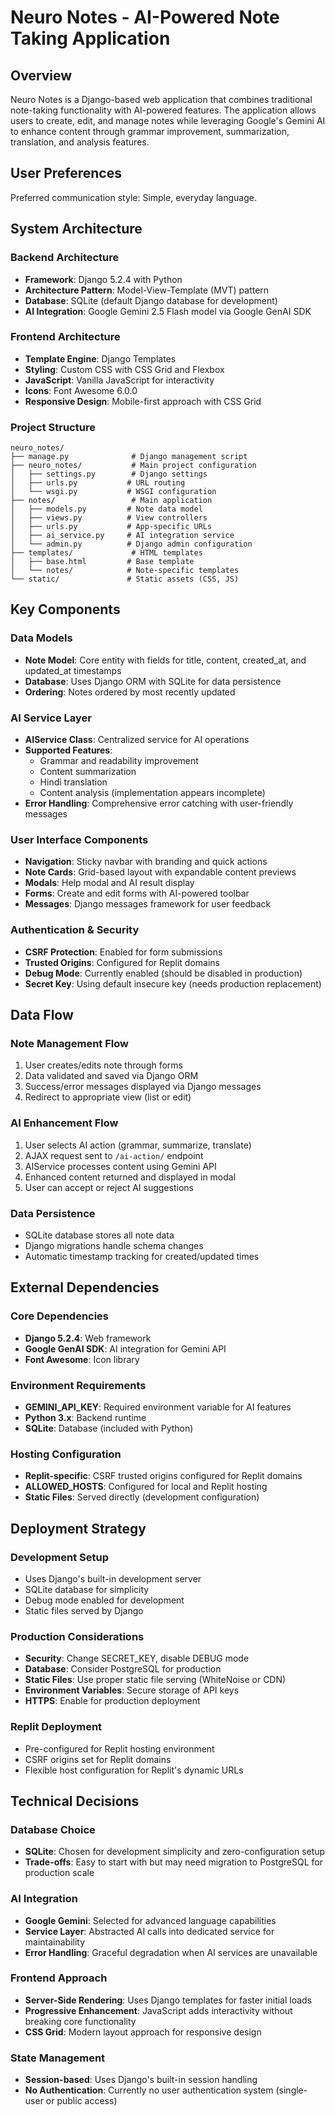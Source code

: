# Neuro Notes - AI-Powered Note Taking Application

## Overview

Neuro Notes is a Django-based web application that combines traditional note-taking functionality with AI-powered features. The application allows users to create, edit, and manage notes while leveraging Google's Gemini AI to enhance content through grammar improvement, summarization, translation, and analysis features.

## User Preferences

Preferred communication style: Simple, everyday language.

## System Architecture

### Backend Architecture
- **Framework**: Django 5.2.4 with Python
- **Architecture Pattern**: Model-View-Template (MVT) pattern
- **Database**: SQLite (default Django database for development)
- **AI Integration**: Google Gemini 2.5 Flash model via Google GenAI SDK

### Frontend Architecture
- **Template Engine**: Django Templates
- **Styling**: Custom CSS with CSS Grid and Flexbox
- **JavaScript**: Vanilla JavaScript for interactivity
- **Icons**: Font Awesome 6.0.0
- **Responsive Design**: Mobile-first approach with CSS Grid

### Project Structure
```
neuro_notes/
├── manage.py              # Django management script
├── neuro_notes/           # Main project configuration
│   ├── settings.py        # Django settings
│   ├── urls.py           # URL routing
│   └── wsgi.py           # WSGI configuration
├── notes/                 # Main application
│   ├── models.py         # Note data model
│   ├── views.py          # View controllers
│   ├── urls.py           # App-specific URLs
│   ├── ai_service.py     # AI integration service
│   └── admin.py          # Django admin configuration
├── templates/             # HTML templates
│   ├── base.html         # Base template
│   └── notes/            # Note-specific templates
└── static/               # Static assets (CSS, JS)
```

## Key Components

### Data Models
- **Note Model**: Core entity with fields for title, content, created_at, and updated_at timestamps
- **Database**: Uses Django ORM with SQLite for data persistence
- **Ordering**: Notes ordered by most recently updated

### AI Service Layer
- **AIService Class**: Centralized service for AI operations
- **Supported Features**:
  - Grammar and readability improvement
  - Content summarization
  - Hindi translation
  - Content analysis (implementation appears incomplete)
- **Error Handling**: Comprehensive error catching with user-friendly messages

### User Interface Components
- **Navigation**: Sticky navbar with branding and quick actions
- **Note Cards**: Grid-based layout with expandable content previews
- **Modals**: Help modal and AI result display
- **Forms**: Create and edit forms with AI-powered toolbar
- **Messages**: Django messages framework for user feedback

### Authentication & Security
- **CSRF Protection**: Enabled for form submissions
- **Trusted Origins**: Configured for Replit domains
- **Debug Mode**: Currently enabled (should be disabled in production)
- **Secret Key**: Using default insecure key (needs production replacement)

## Data Flow

### Note Management Flow
1. User creates/edits note through forms
2. Data validated and saved via Django ORM
3. Success/error messages displayed via Django messages
4. Redirect to appropriate view (list or edit)

### AI Enhancement Flow
1. User selects AI action (grammar, summarize, translate)
2. AJAX request sent to `/ai-action/` endpoint
3. AIService processes content using Gemini API
4. Enhanced content returned and displayed in modal
5. User can accept or reject AI suggestions

### Data Persistence
- SQLite database stores all note data
- Django migrations handle schema changes
- Automatic timestamp tracking for created/updated times

## External Dependencies

### Core Dependencies
- **Django 5.2.4**: Web framework
- **Google GenAI SDK**: AI integration for Gemini API
- **Font Awesome**: Icon library

### Environment Requirements
- **GEMINI_API_KEY**: Required environment variable for AI features
- **Python 3.x**: Backend runtime
- **SQLite**: Database (included with Python)

### Hosting Configuration
- **Replit-specific**: CSRF trusted origins configured for Replit domains
- **ALLOWED_HOSTS**: Configured for local and Replit hosting
- **Static Files**: Served directly (development configuration)

## Deployment Strategy

### Development Setup
- Uses Django's built-in development server
- SQLite database for simplicity
- Debug mode enabled for development
- Static files served by Django

### Production Considerations
- **Security**: Change SECRET_KEY, disable DEBUG mode
- **Database**: Consider PostgreSQL for production
- **Static Files**: Use proper static file serving (WhiteNoise or CDN)
- **Environment Variables**: Secure storage of API keys
- **HTTPS**: Enable for production deployment

### Replit Deployment
- Pre-configured for Replit hosting environment
- CSRF origins set for Replit domains
- Flexible host configuration for Replit's dynamic URLs

## Technical Decisions

### Database Choice
- **SQLite**: Chosen for development simplicity and zero-configuration setup
- **Trade-offs**: Easy to start with but may need migration to PostgreSQL for production scale

### AI Integration
- **Google Gemini**: Selected for advanced language capabilities
- **Service Layer**: Abstracted AI calls into dedicated service for maintainability
- **Error Handling**: Graceful degradation when AI services are unavailable

### Frontend Approach
- **Server-Side Rendering**: Uses Django templates for faster initial loads
- **Progressive Enhancement**: JavaScript adds interactivity without breaking core functionality
- **CSS Grid**: Modern layout approach for responsive design

### State Management
- **Session-based**: Uses Django's built-in session handling
- **No Authentication**: Currently no user authentication system (single-user or public access)
